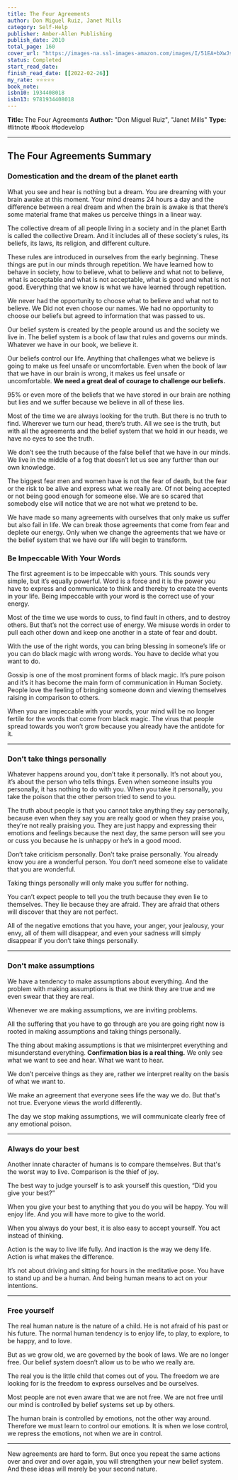 ```yaml
---
title: The Four Agreements
author: Don Miguel Ruiz, Janet Mills
category: Self-Help
publisher: Amber-Allen Publishing
publish_date: 2010
total_page: 160
cover_url: "https://images-na.ssl-images-amazon.com/images/I/51EA+bXwJsL._SY344_BO1,204,203,200_.jpg"
status: Completed
start_read_date: 
finish_read_date: [[2022-02-26]]
my_rate: ⭐⭐⭐⭐⭐
book_note: 
isbn10: 1934408018
isbn13: 9781934408018
---
```

**Title:** The Four Agreements
**Author:** "Don Miguel Ruiz", "Janet Mills"
**Type:** #litnote #book #todevelop

---
## The Four Agreements Summary

  

### Domestication and the dream of the planet earth

What you see and hear is nothing but a dream. You are dreaming with your brain awake at this moment. Your mind dreams 24 hours a day and the difference between a real dream and when the brain is awake is that there’s some material frame that makes us perceive things in a linear way.

The collective dream of all people living in a society and in the planet Earth is called the collective Dream. And it includes all of these society's rules, its beliefs, its laws, its religion, and different culture.

These rules are introduced in ourselves from the early beginning. These things are put in our minds through repetition. We have learned how to behave in society, how to believe, what to believe and what not to believe, what is acceptable and what is not acceptable, what is good and what is not good. Everything that we know is what we have learned through repetition.

We never had the opportunity to choose what to believe and what not to believe. We Did not even choose our names. We had no opportunity to choose our beliefs but agreed to information that was passed to us. 

Our belief system is created by the people around us and the society we live in. The belief system is a book of law that rules and governs our minds. Whatever we have in our book, we believe it.

Our beliefs control our life. Anything that challenges what we believe is going to make us feel unsafe or uncomfortable. Even when the book of law that we have in our brain is wrong, it makes us feel unsafe or uncomfortable. **We need a great deal of courage to challenge our beliefs.**

95% or even more of the beliefs that we have stored in our brain are nothing but lies and we suffer because we believe in all of these lies.

Most of the time we are always looking for the truth. But there is no truth to find. Wherever we turn our head, there’s truth. All we see is the truth, but with all the agreements and the belief system that we hold in our heads, we have no eyes to see the truth. 

We don’t see the truth because of the false belief that we have in our minds. We live in the middle of a fog that doesn’t let us see any further than our own knowledge.

The biggest fear men and women have is not the fear of death, but the fear or the risk to be alive and express what we really are. Of not being accepted or not being good enough for someone else. We are so scared that somebody else will notice that we are not what we pretend to be. 

We have made so many agreements with ourselves that only make us suffer but also fail in life. We can break those agreements that come from fear and deplete our energy. Only when we change the agreements that we have or the belief system that we have our life will begin to transform.

### Be Impeccable With Your Words

The first agreement is to be impeccable with yours. This sounds very simple, but it’s equally powerful. Word is a force and it is the power you have to express and communicate to think and thereby to create the events in your life. Being impeccable with your word is the correct use of your energy.

Most of the time we use words to cuss, to find fault in others, and to destroy others. But that’s not the correct use of energy. We misuse words in order to pull each other down and keep one another in a state of fear and doubt.

With the use of the right words, you can bring blessing in someone’s life or you can do black magic with wrong words. You have to decide what you want to do.

Gossip is one of the most prominent forms of black magic. It’s pure poison and it’s it has become the main form of communication in Human Society. People love the feeling of bringing someone down and viewing themselves raising in comparison to others.

When you are impeccable with your words, your mind will be no longer fertile for the words that come from black magic. The virus that people spread towards you won’t grow because you already have the antidote for it.

---

### Don’t take things personally

Whatever happens around you, don’t take it personally. It’s not about you, it’s about the person who tells things. Even when someone insults you personally, it has nothing to do with you. When you take it personally, you take the poison that the other person tried to send to you.

The truth about people is that you cannot take anything they say personally, because even when they say you are really good or when they praise you, they’re not really praising you. They are just happy and expressing their emotions and feelings because the next day, the same person will see you or cuss you because he is unhappy or he’s in a good mood.

Don’t take criticism personally. Don’t take praise personally. You already know you are a wonderful person. You don’t need someone else to validate that you are wonderful.

Taking things personally will only make you suffer for nothing. 

You can’t expect people to tell you the truth because they even lie to themselves. They lie because they are afraid. They are afraid that others will discover that they are not perfect. 

All of the negative emotions that you have, your anger, your jealousy, your envy, all of them will disappear, and even your sadness will simply disappear if you don’t take things personally.

---

### Don’t make assumptions
We have a tendency to make assumptions about everything. And the problem with making assumptions is that we think they are true and we even swear that they are real.

Whenever we are making assumptions, we are inviting problems.

All the suffering that you have to go through are you are going right now is rooted in making assumptions and taking things personally.

The thing about making assumptions is that we misinterpret everything and misunderstand everything. **Confirmation bias is a real thing.** We only see what we want to see and hear. What we want to hear. 

We don’t perceive things as they are, rather we interpret reality on the basis of what we want to. 

We make an agreement that everyone sees life the way we do. But that's not true. Everyone views the world differently.

The day we stop making assumptions, we will communicate clearly free of any emotional poison.

---

### Always do your best

Another innate character of humans is to compare themselves. But that's the worst way to live. Comparison is the thief of joy. 

The best way to judge yourself is to ask yourself this question, “Did you give your best?”

When you give your best to anything that you do you will be happy. You will enjoy life. And you will have more to give to the world.

When you always do your best, it is also easy to accept yourself. You act instead of thinking.

Action is the way to live life fully. And inaction is the way we deny life. Action is what makes the difference. 

It’s not about driving and sitting for hours in the meditative pose. You have to stand up and be a human. And being human means to act on your intentions.

---

### Free yourself
The real human nature is the nature of a child. He is not afraid of his past or his future. The normal human tendency is to enjoy life, to play, to explore, to be happy, and to love.

But as we grow old, we are governed by the book of laws. We are no longer free. Our belief system doesn’t allow us to be who we really are. 

The real you is the little child that comes out of you. The freedom we are looking for is the freedom to express ourselves and be ourselves.

Most people are not even aware that we are not free. We are not free until our mind is controlled by belief systems set up by others.

The human brain is controlled by emotions, not the other way around. Therefore we must learn to control our emotions. It is when we lose control, we repress the emotions, not when we are in control.

---

New agreements are hard to form. But once you repeat the same actions over and over and over again, you will strengthen your new belief system. And these ideas will merely be your second nature.